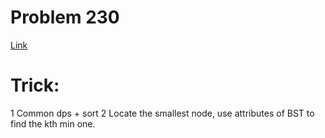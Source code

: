 # Problem 230
[Link](https://leetcode.com/problems/kth-smallest-element-in-a-bst/description/)

# Trick:
1 Common dps + sort
2 Locate the smallest node, use attributes of BST to find the kth min one.
